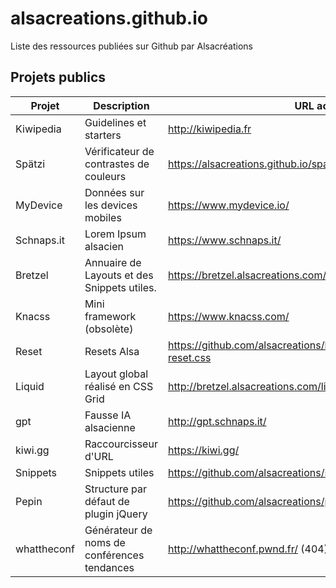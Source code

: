 # alsacreations.github.io

Liste des ressources publiées sur Github par Alsacréations

## Projets publics

| Projet      | Description                                 | URL actuelle                                                                  | Github                                                                                            |
| ----------- | ------------------------------------------- | ----------------------------------------------------------------------------- | ------------------------------------------------------------------------------------------------- |
| Kiwipedia   | Guidelines et starters                      | <http://kiwipedia.fr>                                                         | <https://github.com/alsacreations/kiwipedia>                                                      |
| Spätzi      | Vérificateur de contrastes de couleurs      | <https://alsacreations.github.io/spatzi>                                      | <https://alsacreations.github.io/spatzi>                                                          |
| MyDevice    | Données sur les devices mobiles             | <https://www.mydevice.io/>                                                    | <https://alsacreations.github.io/mydevice/>, et <https://gitlab3.alsacreations.net/repo/mydevice> |
| Schnaps.it  | Lorem Ipsum alsacien                        | <https://www.schnaps.it/>                                                     | <https://github.com/alsacreations/schnapsit>                                                      |
| Bretzel     | Annuaire de Layouts et des Snippets utiles. | <https://bretzel.alsacreations.com/>                                          | <https://github.com/alsacreations/bretzel>                                                        |
| Knacss      | Mini framework (obsolète)                   | <https://www.knacss.com/>                                                     | <https://github.com/alsacreations/KNACSS>                                                         |
| Reset       | Resets Alsa                                 | <https://github.com/alsacreations/bretzel/blob/main/public/bretzel-reset.css> | <https://github.com/alsacreations/bretzel/blob/main/public/bretzel-reset.css>                     |
| Liquid      | Layout global réalisé en CSS Grid           | <http://bretzel.alsacreations.com/liquid/>                                    | (sur [goetter.fr](https://goetter.fr/liquid/))                                                    |
| gpt         | Fausse IA alsacienne                        | <http://gpt.schnaps.it/>                                                      | ???                                                                                               |
| kiwi.gg     | Raccourcisseur d'URL                        | <https://kiwi.gg/>                                                            | ???                                                                                               |
| Snippets    | Snippets utiles                             | <https://github.com/alsacreations/snippets> (404)                             | Affiché sur <https://alsacreations.github.io/>                                                    |
| Pepin       | Structure par défaut de plugin jQuery       | <https://github.com/alsacreations/pepin>                                      | Affiché sur <https://alsacreations.github.io/>                                                    |
| whattheconf | Générateur de noms de conférences tendances | <http://whattheconf.pwnd.fr/> (404)                                           | <https://github.com/blupdew/whattheconf> Affiché sur <https://alsacreations.github.io/>           |
